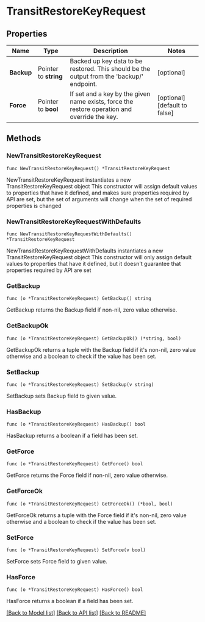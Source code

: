 # TransitRestoreKeyRequest

## Properties

Name | Type | Description | Notes
------------ | ------------- | ------------- | -------------
**Backup** | Pointer to **string** | Backed up key data to be restored. This should be the output from the &#39;backup/&#39; endpoint. | [optional] 
**Force** | Pointer to **bool** | If set and a key by the given name exists, force the restore operation and override the key. | [optional] [default to false]

## Methods

### NewTransitRestoreKeyRequest

`func NewTransitRestoreKeyRequest() *TransitRestoreKeyRequest`

NewTransitRestoreKeyRequest instantiates a new TransitRestoreKeyRequest object
This constructor will assign default values to properties that have it defined,
and makes sure properties required by API are set, but the set of arguments
will change when the set of required properties is changed

### NewTransitRestoreKeyRequestWithDefaults

`func NewTransitRestoreKeyRequestWithDefaults() *TransitRestoreKeyRequest`

NewTransitRestoreKeyRequestWithDefaults instantiates a new TransitRestoreKeyRequest object
This constructor will only assign default values to properties that have it defined,
but it doesn't guarantee that properties required by API are set

### GetBackup

`func (o *TransitRestoreKeyRequest) GetBackup() string`

GetBackup returns the Backup field if non-nil, zero value otherwise.

### GetBackupOk

`func (o *TransitRestoreKeyRequest) GetBackupOk() (*string, bool)`

GetBackupOk returns a tuple with the Backup field if it's non-nil, zero value otherwise
and a boolean to check if the value has been set.

### SetBackup

`func (o *TransitRestoreKeyRequest) SetBackup(v string)`

SetBackup sets Backup field to given value.

### HasBackup

`func (o *TransitRestoreKeyRequest) HasBackup() bool`

HasBackup returns a boolean if a field has been set.

### GetForce

`func (o *TransitRestoreKeyRequest) GetForce() bool`

GetForce returns the Force field if non-nil, zero value otherwise.

### GetForceOk

`func (o *TransitRestoreKeyRequest) GetForceOk() (*bool, bool)`

GetForceOk returns a tuple with the Force field if it's non-nil, zero value otherwise
and a boolean to check if the value has been set.

### SetForce

`func (o *TransitRestoreKeyRequest) SetForce(v bool)`

SetForce sets Force field to given value.

### HasForce

`func (o *TransitRestoreKeyRequest) HasForce() bool`

HasForce returns a boolean if a field has been set.


[[Back to Model list]](../README.md#documentation-for-models) [[Back to API list]](../README.md#documentation-for-api-endpoints) [[Back to README]](../README.md)


